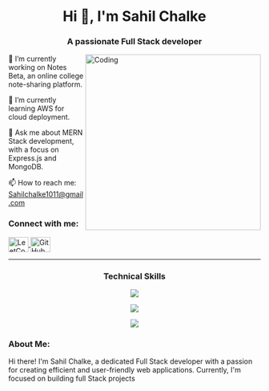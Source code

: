 <h1 h1 align="center">Hi 👋, I'm Sahil Chalke</h1>
<h3 align="center">A passionate Full Stack developer </h3>

<img align="right" alt="Coding" width="350" src="https://media.tenor.com/NOYF3f82b_gAAAAC/programmer.gif">

🔭 I’m currently working on Notes Beta, an online college note-sharing platform.

🌱 I’m currently learning AWS for cloud deployment.

💬 Ask me about MERN Stack development, with a focus on Express.js and MongoDB.

📫 How to reach me: Sahilchalke1011@gmail.com

<h3 align="left">Connect with me:</h3>
<p align="left">
  <a href="https://leetcode.com/sahilll15/" target="blank">
    <img align="center" src="https://raw.githubusercontent.com/rahuldkjain/github-profile-readme-generator/master/src/images/icons/Social/leet-code.svg" alt="LeetCode" height="30" width="40" />
  </a>
  <a href="https://github.com/sahilchalke" target="blank">
    <img align="center" src="https://raw.githubusercontent.com/rahuldkjain/github-profile-readme-generator/master/src/images/icons/Social/github.svg" alt="GitHub" height="30" width="40" />
  </a>
</p>
<hr>

### <p align="center">Technical Skills</p>

<p align="center">
  <a href="sahilchalke.online">
    <img src="https://skillicons.dev/icons?i=js,mongodb,express,react,nodejs,typescript,next,mysql" />
  </a>
</p>
<p align="center">
  <a href="sahilchalke.online">
    <img src="https://skillicons.dev/icons?i=html,css,bootstrap,tailwind,git,github,firebase,django" />
  </a>
</p>
<p align="center">
  <a href="sahilchalke.online">
    <img src="https://skillicons.dev/icons?i=docker,linux,netlify,nginx" />
  </a>
</p>
<h3 align="left">About Me:</h3>
<p align="left">
  Hi there! I'm Sahil Chalke, a dedicated Full Stack developer with a passion for creating efficient and user-friendly web applications. Currently, I'm focused on building full Stack projects </p>
